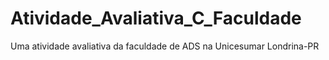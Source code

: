 # Atividade_Avaliativa_C_Faculdade
Uma atividade avaliativa da faculdade de ADS na Unicesumar Londrina-PR
